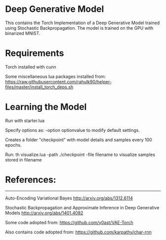 # Deep Generative Model
This contains the Torch Implementation of a Deep Generative Model trained using Stochastic Backpropagation. The model is trained on the GPU with binarized MNIST.

# Requirements

Torch installed with cunn 

Some miscellaneous lua packages installed from:
https://raw.githubusercontent.com/rahulk90/helper-files/master/install_torch_deps.sh

# Learning the Model

Run with starter.lua

Specify options as: -option optionvalue to modify default settings. 

Creates a folder "checkpoint" with model details and samples every 100 epochs. 

Run: th visualize.lua -path ./checkpoint -file filename to visualize samples stored in filename

# References:
----------
Auto-Encoding Variational Bayes
http://arxiv.org/abs/1312.6114

Stochastic Backpropagation and Approximate Inference in Deep Generative Models
http://arxiv.org/abs/1401.4082

Some code adopted from:
https://github.com/y0ast/VAE-Torch

Also contains code adopted from:
https://github.com/karpathy/char-rnn

